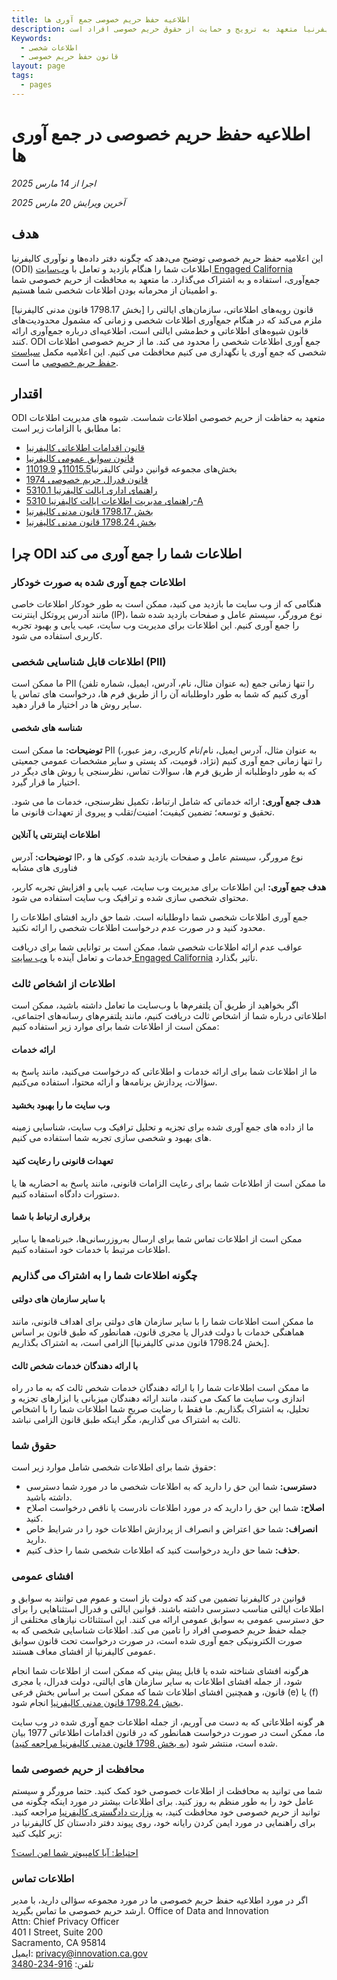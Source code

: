 ```yaml
---
title: اطلاعیه حفظ حریم خصوصی جمع آوری ها
description: ایالت کالیفرنیا متعهد به ترویج و حمایت از حقوق حریم خصوصی افراد است.
Keywords:
  - اطلاعات شخصی
  - قانون حفظ حریم خصوصی
layout: page
tags:
  - pages
---
```


# اطلاعیه حفظ حریم خصوصی در جمع آوری ها

*اجرا از 14 مارس 2025*

*آخرین ویرایش 20 مارس 2025*

## هدف

این اعلامیه حفظ حریم خصوصی توضیح می‌دهد که چگونه دفتر داده‌ها و نوآوری کالیفرنیا (ODI) اطلاعات شما را هنگام بازدید و تعامل با [وب‌سایت Engaged California](/fa/) جمع‌آوری، استفاده و به اشتراک می‌گذارد. ما متعهد به محافظت از حریم خصوصی شما و اطمینان از محرمانه بودن اطلاعات شخصی شما هستیم. 

[بخش 1798.17 قانون مدنی کالیفرنیا] قانون رویه‌های اطلاعاتی، سازمان‌های ایالتی را ملزم می‌کند که در هنگام جمع‌آوری اطلاعات شخصی و زمانی که مشمول محدودیت‌های قانون شیوه‌های اطلاعاتی و خط‌مشی ایالتی است، اطلاعیه‌ای درباره جمع‌آوری ارائه کنند. ODI جمع آوری اطلاعات شخصی را محدود می کند. ما از حریم خصوصی اطلاعات شخصی که جمع آوری یا نگهداری می کنیم محافظت می کنیم. این اعلامیه مکمل [سیاست حفظ حریم خصوصی](/fa/privacy) ما است. 


## اقتدار

ODI متعهد به حفاظت از حریم خصوصی اطلاعات شماست. شیوه های مدیریت اطلاعات ما مطابق با الزامات زیر است:

- [قانون اقدامات اطلاعاتی کالیفرنیا](https://leginfo.legislature.ca.gov/faces/codes_displayexpandedbranch.xhtml?tocCode=CIV\&division=3.\&title=1.8.\&part=4.\&chapter=1.\&article=)
- [قانون سوابق عمومی کالیفرنیا](https://leginfo.legislature.ca.gov/faces/codes_displayexpandedbranch.xhtml?tocCode=GOV\&division=10.\&title=1.\&part=\&chapter=\&article=)
- بخش‌های مجموعه قوانین دولتی کالیفرنیا[11015.5](https://leginfo.legislature.ca.gov/faces/codes_displaySection.xhtml?lawCode=GOV\&sectionNum=11015.5.)و [11019.9](https://leginfo.legislature.ca.gov/faces/codes_displaySection.xhtml?lawCode=GOV\&sectionNum=11019.9.)
- [قانون فدرال حریم خصوصی 1974](https://www.justice.gov/opcl/privacy-act-1974)
- [راهنمای اداری ایالت کالیفرنیا 5310.1](https://www.dgs.ca.gov/Resources/SAM/TOC/5300/5310-1)
- [راهنمای مدیریت اطلاعات ایالت کالیفرنیا 5310-A](https://cdt.ca.gov/wp-content/uploads/2018/01/SIMM-5310_A.pdf)
- [بخش 1798.17 قانون مدنی کالیفرنیا](https://leginfo.legislature.ca.gov/faces/codes_displaySection.xhtml?lawCode=CIV\&sectionNum=1798.17.)
- [بخش 1798.24 قانون مدنی کالیفرنیا](https://leginfo.legislature.ca.gov/faces/codes_displaySection.xhtml?lawCode=CIV&sectionNum=1798.24.)


## چرا ODI اطلاعات شما را جمع آوری می کند

### اطلاعات جمع آوری  شده  به صورت خودکار

هنگامی که از وب سایت ما بازدید می کنید، ممکن است به طور خودکار اطلاعات خاصی مانند آدرس پروتکل اینترنت (IP)، نوع مرورگر، سیستم عامل و صفحات بازدید شده شما را جمع آوری کنیم. این اطلاعات برای مدیریت وب سایت، عیب یابی و بهبود تجربه کاربری استفاده می شود.


### اطلاعات قابل شناسایی شخصی (PII) 

ما ممکن است PII (به عنوان مثال، نام، آدرس، ایمیل، شماره تلفن) را تنها زمانی جمع آوری کنیم که شما به طور داوطلبانه آن را از طریق فرم ها، درخواست های تماس یا سایر روش ها در اختیار ما قرار دهید.

#### شناسه های شخصی

**توضیحات:** ما ممکن است PII (به عنوان مثال، آدرس ایمیل، نام/نام کاربری، رمز عبور، نژاد، قومیت، کد پستی و سایر مشخصات عمومی جمعیتی) را تنها زمانی جمع آوری کنیم که به طور داوطلبانه از طریق فرم ها، سوالات تماس، نظرسنجی یا روش های دیگر در اختیار ما قرار گیرد.

**هدف جمع آوری:** ارائه خدماتی که شامل ارتباط، تکمیل نظرسنجی، خدمات ما می شود. تحقیق و توسعه؛ تضمین کیفیت؛ امنیت/تقلب و پیروی از تعهدات قانونی ما.
    
#### اطلاعات اینترنتی یا آنلاین

**توضیحات:** آدرس IP، نوع مرورگر، سیستم عامل و صفحات بازدید شده. کوکی ها و فناوری های مشابه
    
**هدف جمع آوری:** این اطلاعات برای مدیریت وب سایت، عیب یابی و افزایش تجربه کاربر، محتوای شخصی سازی شده و ترافیک وب سایت استفاده می شود.

جمع آوری اطلاعات شخصی شما داوطلبانه است. شما حق دارید افشای اطلاعات را محدود کنید و در صورت عدم درخواست اطلاعات شخصی را ارائه نکنید.

عواقب عدم ارائه اطلاعات شخصی شما، ممکن است بر توانایی شما برای دریافت خدمات و تعامل آینده با [وب سایت Engaged California](/fa/) تأثیر بگذارد.


### اطلاعات از اشخاص ثالث

اگر بخواهید از طریق آن پلتفرم‌ها با وب‌سایت ما تعامل داشته باشید، ممکن است اطلاعاتی درباره شما از اشخاص ثالث دریافت کنیم، مانند پلتفرم‌های رسانه‌های اجتماعی، ممکن است از اطلاعات شما برای موارد زیر استفاده کنیم: 

#### ارائه خدمات

ما از اطلاعات شما برای ارائه خدمات و اطلاعاتی که درخواست می‌کنید، مانند پاسخ به سؤالات، پردازش برنامه‌ها و ارائه محتوا، استفاده می‌کنیم.

#### وب سایت ما را بهبود بخشید

ما از داده های جمع آوری شده برای تجزیه و تحلیل ترافیک وب سایت، شناسایی زمینه های بهبود و شخصی سازی تجربه شما استفاده می کنیم.

#### تعهدات قانونی را رعایت کنید

ما ممکن است از اطلاعات شما برای رعایت الزامات قانونی، مانند پاسخ به احضاریه ها یا دستورات دادگاه استفاده کنیم.

#### برقراری ارتباط با شما

ممکن است از اطلاعات تماس شما برای ارسال به‌روزرسانی‌ها، خبرنامه‌ها یا سایر اطلاعات مرتبط با خدمات خود استفاده کنیم. 


### چگونه اطلاعات شما را به اشتراک می گذاریم

#### با سایر سازمان های دولتی

ما ممکن است اطلاعات شما را با سایر سازمان های دولتی برای اهداف قانونی، مانند هماهنگی خدمات با دولت فدرال یا مجری قانون، همانطور که طبق قانون بر اساس [بخش 1798.24 قانون مدنی کالیفرنیا] الزامی است، به اشتراک بگذاریم.

#### با ارائه دهندگان خدمات شخص ثالث

ما ممکن است اطلاعات شما را با ارائه دهندگان خدمات شخص ثالث که به ما در راه اندازی وب سایت ما کمک می کنند، مانند ارائه دهندگان میزبانی یا ابزارهای تجزیه و تحلیل، به اشتراک بگذاریم. ما فقط با رضایت صریح شما اطلاعات شما را با اشخاص ثالث به اشتراک می گذاریم، مگر اینکه طبق قانون الزامی نباشد. 


### حقوق شما

حقوق شما برای اطلاعات شخصی شامل موارد زیر است:

* **دسترسی:** شما این حق را دارید که به اطلاعات شخصی ما در مورد شما دسترسی داشته باشید.
* **اصلاح:** شما این حق را دارید که در مورد اطلاعات نادرست یا ناقص درخواست اصلاح کنید.
* **انصراف:** شما حق اعتراض و انصراف از پردازش اطلاعات خود را در شرایط خاص دارید. 
* **حذف:** شما حق دارید درخواست کنید که اطلاعات شخصی شما را حذف کنیم.


### افشای عمومی

قوانین در کالیفرنیا تضمین می کند که دولت باز است و عموم می توانند به سوابق و اطلاعات ایالتی مناسب دسترسی داشته باشند. قوانین ایالتی و فدرال استثناهایی را برای حق دسترسی عمومی به سوابق عمومی ارائه می کنند. این استثنائات نیازهای مختلفی از جمله حفظ حریم خصوصی افراد را تامین می کند. اطلاعات شناسایی شخصی که به صورت الکترونیکی جمع آوری شده است، در صورت درخواست تحت قانون سوابق عمومی کالیفرنیا از افشای معاف هستند.

هرگونه افشای شناخته شده یا قابل پیش بینی که ممکن است از اطلاعات شما انجام شود، از جمله افشای اطلاعات به سایر سازمان های ایالتی، دولت فدرال، یا مجری قانون، و همچنین افشای اطلاعات شما که ممکن است بر اساس بخش فرعی (e) یا (f) [بخش 1798.24 قانون مدنی کالیفرنیا](https://leginfo.legislature.ca.gov/faces/codes_displaySection.xhtml?lawCode=CIV\&sectionNum=1798.24.) انجام شود.

هر گونه اطلاعاتی که به دست می آوریم، از جمله اطلاعات جمع آوری شده در وب سایت ما، ممکن است در صورت درخواست همانطور که در قانون اقدامات اطلاعاتی 1977 بیان شده است، منتشر شود ([به بخش 1798 قانون مدنی کالیفرنیا مراجعه کنید](https://leginfo.legislature.ca.gov/faces/codes_displayexpandedbranch.xhtml?tocCode=CIV&division=3.&title=1.8.&part=4.&chapter=1.&article=)).


### محافظت از حریم خصوصی شما

شما می توانید به محافظت از اطلاعات خصوصی خود کمک کنید. حتما مرورگر و سیستم عامل خود را به طور منظم به روز کنید. 
برای اطلاعات بیشتر در مورد اینکه چگونه می توانید از حریم خصوصی خود محافظت کنید، به [وزارت دادگستری کالیفرنیا](https://oag.ca.gov/privacy/facts/online-privacy/computer-secure) مراجعه کنید. برای راهنمایی در مورد ایمن کردن رایانه خود، روی پیوند دفتر دادستان کل کالیفرنیا در زیر کلیک کنید:

[احتیاط: آیا کامپیوتر شما امن است؟](https://oag.ca.gov/sites/all/files/agweb/pdfs/privacy/computer_secure.pdf)


### اطلاعات تماس

اگر در مورد اطلاعیه حفظ حریم خصوصی ما در مورد مجموعه سؤالی دارید، با مدیر ارشد حریم خصوصی ما تماس بگیرید.
Office of Data and Innovation<br>
Attn: Chief Privacy Officer<br>
401 I Street, Suite 200<br>
Sacramento, CA 95814<br>
ایمیل: [privacy@innovation.ca.gov](mailto:privacy@innovation.ca.gov)<br>
تلفن: [916-234-3480](tel:916-234-3480)<br> 
